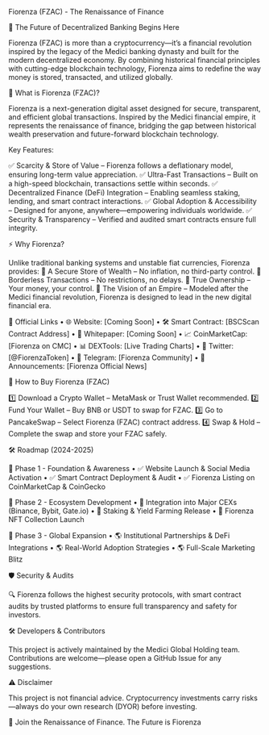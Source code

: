 Fiorenza (FZAC) - The Renaissance of Finance

🔴 The Future of Decentralized Banking Begins Here

Fiorenza (FZAC) is more than a cryptocurrency—it’s a financial revolution inspired by the legacy of the Medici banking dynasty and built for the modern decentralized economy. By combining historical financial principles with cutting-edge blockchain technology, Fiorenza aims to redefine the way money is stored, transacted, and utilized globally.

📌 What is Fiorenza (FZAC)?

Fiorenza is a next-generation digital asset designed for secure, transparent, and efficient global transactions. Inspired by the Medici financial empire, it represents the renaissance of finance, bridging the gap between historical wealth preservation and future-forward blockchain technology.

Key Features:

✅ Scarcity & Store of Value – Fiorenza follows a deflationary model, ensuring long-term value appreciation. ✅ Ultra-Fast Transactions – Built on a high-speed blockchain, transactions settle within seconds. ✅ Decentralized Finance (DeFi) Integration – Enabling seamless staking, lending, and smart contract interactions. ✅ Global Adoption & Accessibility – Designed for anyone, anywhere—empowering individuals worldwide. ✅ Security & Transparency – Verified and audited smart contracts ensure full integrity.

⚡ Why Fiorenza?

Unlike traditional banking systems and unstable fiat currencies, Fiorenza provides: 🔹 A Secure Store of Wealth – No inflation, no third-party control. 🔹 Borderless Transactions – No restrictions, no delays. 🔹 True Ownership – Your money, your control. 🔹 The Vision of an Empire – Modeled after the Medici financial revolution, Fiorenza is designed to lead in the new digital financial era.

🔗 Official Links • 🌐 Website: [Coming Soon] • 🛠 Smart Contract: [BSCScan Contract Address] • 📜 Whitepaper: [Coming Soon] • 📈 CoinMarketCap: [Fiorenza on CMC] • 📊 DEXTools: [Live Trading Charts] • 🔹 Twitter: [@FiorenzaToken] • 💬 Telegram: [Fiorenza Community] • 📢 Announcements: [Fiorenza Official News]

📜 How to Buy Fiorenza (FZAC)

1️⃣ Download a Crypto Wallet – MetaMask or Trust Wallet recommended. 2️⃣ Fund Your Wallet – Buy BNB or USDT to swap for FZAC. 3️⃣ Go to PancakeSwap – Select Fiorenza (FZAC) contract address. 4️⃣ Swap & Hold – Complete the swap and store your FZAC safely.

🛠 Roadmap (2024-2025)

📍 Phase 1 - Foundation & Awareness • ✅ Website Launch & Social Media Activation • ✅ Smart Contract Deployment & Audit • ✅ Fiorenza Listing on CoinMarketCap & CoinGecko

📍 Phase 2 - Ecosystem Development • 🚀 Integration into Major CEXs (Binance, Bybit, Gate.io) • 🚀 Staking & Yield Farming Release • 🚀 Fiorenza NFT Collection Launch

📍 Phase 3 - Global Expansion • 🌎 Institutional Partnerships & DeFi Integrations • 🌎 Real-World Adoption Strategies • 🌎 Full-Scale Marketing Blitz

🛡 Security & Audits

🔍 Fiorenza follows the highest security protocols, with smart contract audits by trusted platforms to ensure full transparency and safety for investors.

🛠 Developers & Contributors

This project is actively maintained by the Medici Global Holding team. Contributions are welcome—please open a GitHub Issue for any suggestions.

⚠️ Disclaimer

This project is not financial advice. Cryptocurrency investments carry risks—always do your own research (DYOR) before investing.

🚀 Join the Renaissance of Finance. The Future is Fiorenza
